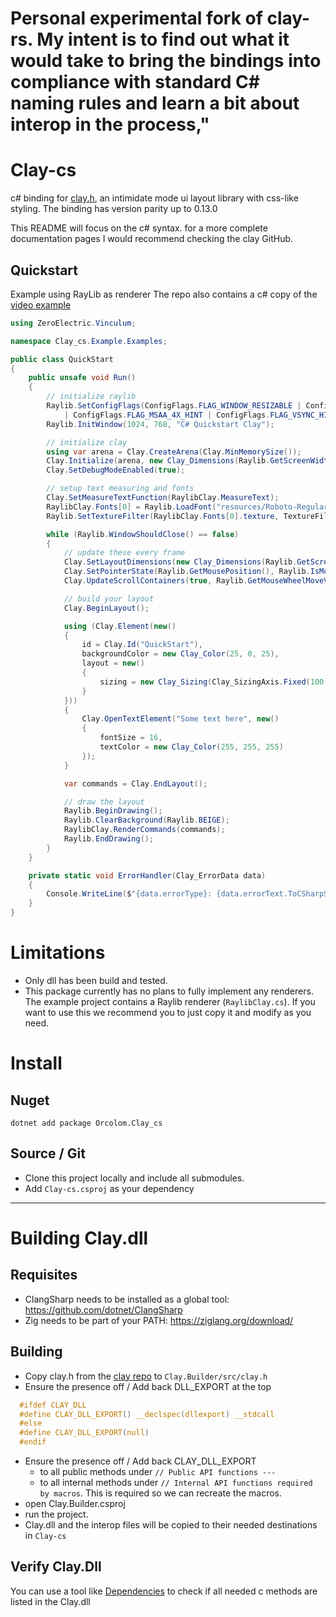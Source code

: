 # Personal experimental fork of clay-rs. My intent is to find out what it would take to bring the bindings into compliance with standard C# naming rules and learn a bit about interop in the process,"

# Clay-cs

c# binding for [clay.h](https://github.com/nicbarker/clay), an intimidate mode ui layout library with css-like styling. 
The binding has version parity up to 0.13.0

This README will focus on the c# syntax. for a more complete documentation pages I would recommend checking the clay GitHub. 

## Quickstart
Example using RayLib as renderer
The repo also contains a c# copy of the [video example](https://www.youtube.com/watch?v=DYWTw19_8r4) 
```cs
using ZeroElectric.Vinculum;

namespace Clay_cs.Example.Examples;

public class QuickStart
{
	public unsafe void Run()
	{
		// initialize raylib
		Raylib.SetConfigFlags(ConfigFlags.FLAG_WINDOW_RESIZABLE | ConfigFlags.FLAG_WINDOW_HIGHDPI
			| ConfigFlags.FLAG_MSAA_4X_HINT | ConfigFlags.FLAG_VSYNC_HINT);
		Raylib.InitWindow(1024, 768, "C# Quickstart Clay");

		// initialize clay
		using var arena = Clay.CreateArena(Clay.MinMemorySize());
		Clay.Initialize(arena, new Clay_Dimensions(Raylib.GetScreenWidth(), Raylib.GetScreenHeight()), ErrorHandler);
		Clay.SetDebugModeEnabled(true);

		// setup text measuring and fonts
		Clay.SetMeasureTextFunction(RaylibClay.MeasureText);
		RaylibClay.Fonts[0] = Raylib.LoadFont("resources/Roboto-Regular.ttf");
		Raylib.SetTextureFilter(RaylibClay.Fonts[0].texture, TextureFilter.TEXTURE_FILTER_BILINEAR);

		while (Raylib.WindowShouldClose() == false)
		{
			// update these every frame
			Clay.SetLayoutDimensions(new Clay_Dimensions(Raylib.GetScreenWidth(), Raylib.GetScreenHeight()));
			Clay.SetPointerState(Raylib.GetMousePosition(), Raylib.IsMouseButtonDown(0));
			Clay.UpdateScrollContainers(true, Raylib.GetMouseWheelMoveV(), Raylib.GetFrameTime());

			// build your layout
			Clay.BeginLayout();

			using (Clay.Element(new()
			{
				id = Clay.Id("QuickStart"),
				backgroundColor = new Clay_Color(25, 0, 25),
				layout = new()
				{
					sizing = new Clay_Sizing(Clay_SizingAxis.Fixed(100), Clay_SizingAxis.Grow())
				}
			}))
			{
				Clay.OpenTextElement("Some text here", new()
				{
					fontSize = 16,
					textColor = new Clay_Color(255, 255, 255)
				});
			}

			var commands = Clay.EndLayout();

			// draw the layout
			Raylib.BeginDrawing();
			Raylib.ClearBackground(Raylib.BEIGE);
			RaylibClay.RenderCommands(commands);
			Raylib.EndDrawing();
		}
	}

	private static void ErrorHandler(Clay_ErrorData data)
	{
		Console.WriteLine($"{data.errorType}: {data.errorText.ToCSharpString()}");
	}
}
```

# Limitations

- Only dll has been build and tested.
- This package currently has no plans to fully implement any renderers. The example project contains a Raylib renderer (`RaylibClay.cs`). If you want to use this we recommend you to just copy it and modify as you need. 

# Install

## Nuget
`dotnet add package Orcolom.Clay_cs`

## Source / Git

- Clone this project locally and include all submodules.
- Add `Clay-cs.csproj` as your dependency

---

# Building Clay.dll

## Requisites
- ClangSharp needs to be installed as a global tool: https://github.com/dotnet/ClangSharp
- Zig needs to be part of your PATH: https://ziglang.org/download/

## Building
- Copy clay.h from the [clay repo](https://github.com/nicbarker/clay) to `Clay.Builder/src/clay.h`
- Ensure the presence off / Add back DLL_EXPORT at the top
```c 
  #ifdef CLAY_DLL
  #define CLAY_DLL_EXPORT() __declspec(dllexport) __stdcall
  #else
  #define CLAY_DLL_EXPORT(null)
  #endif
```
- Ensure the presence off / Add back CLAY_DLL_EXPORT
  - to all public methods under `// Public API functions ---`
  - to all internal methods under `// Internal API functions required by macros`. This is required so we can recreate the macros.
- open Clay.Builder.csproj
- run the project. 
- Clay.dll and the interop files will be copied to their needed destinations in `Clay-cs`

## Verify Clay.Dll

You can use a tool like [Dependencies](https://github.com/lucasg/Dependencies) to check if all needed c methods are listed in the Clay.dll
